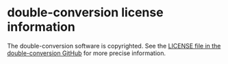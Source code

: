 # double-conversion license information

The double-conversion software is copyrighted. See the
[LICENSE file in the double-conversion GitHub](https://github.com/google/double-conversion/blob/master/LICENSE)
for more precise information.
